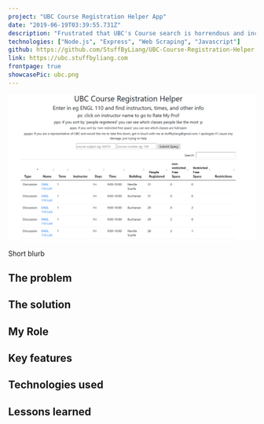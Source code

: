 ```yaml
---
project: "UBC Course Registration Helper App"
date: "2019-06-19T03:39:55.731Z"
description: "Frustrated that UBC's Course search is horrendous and inconvenient? Need to view all course data in one page rather than clicking? This app can help. Made by scraping UBC's website. Built because UBC's course search sucks.<br><br>Used over 5500 times by 400+ people and saved countless of hours. (This gave me back the 3 hours it took to code this)"
technologies: ["Node.js", "Express", "Web Scraping", "Javascript"]
github: https://github.com/StuffByLiang/UBC-Course-Registration-Helper
link: https://ubc.stuffbyliang.com
frontpage: true
showcasePic: ubc.png
---
```


![pic](./ubc.png)

Short blurb

## The problem
## The solution
## My Role
## Key features
## Technologies used
## Lessons learned
